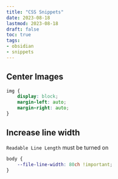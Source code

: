 ```yaml
---
title: "CSS Snippets"
date: 2023-08-18
lastmod: 2023-08-18
draft: false
toc: true
tags:
- obsidian
- snippets
---
```


## Center Images

```css
img {
	display: block;
	margin-left: auto;
	margin-right: auto;
}
```

## Increase line width

`Readable Line Length` must be turned on

```css
body {
    --file-line-width: 80ch !important;
}
```
